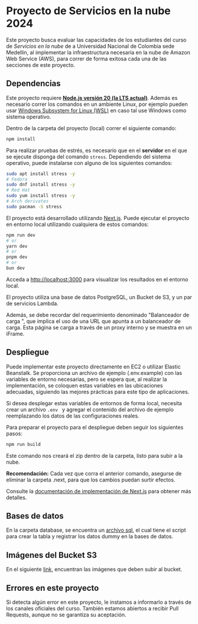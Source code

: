 
# Proyecto de Servicios en la nube 2024

Este proyecto busca evaluar las capacidades de los estudiantes del curso de _Servicios en la nube_
de a Universidad Nacional de Colombia sede Medellín, al implementar la infraestructura necesaria
en la nube de Amazon Web Service (AWS), para correr de forma exitosa cada una de las secciones
de este proyecto.

## Dependencias

Este proyecto requiere **[Node.js versión 20 (la LTS actual)](https://nodejs.org/en/download)**. Además es necesario correr los comandos en un ambiente Linux, por ejemplo pueden usar [Windows Subsystem for Linux (WSL)](https://www.omgubuntu.co.uk/how-to-install-wsl2-on-windows-10) en caso tal use Windows como sistema operativo.

Dentro de la carpeta del proyecto (local) correr el siguiente comando:

```bash
npm install
```

Para realizar pruebas de estrés, es necesario que en el **servidor** en el que se ejecute disponga del comando `stress`. Dependiendo del sistema operativo, puede instalarse con alguno de los siguientes comandos:

```bash
sudo apt install stress -y
# Fedora
sudo dnf install stress -y
# Red Hat
sudo yum install stress -y
# Arch derivates
sudo pacman -S stress 
```

El proyecto está desarrollado utilizando [Next.js](https://nextjs.org/).
Puede ejecutar el proyecto en entorno local utilizando cualquiera de estos comandos:

```bash
npm run dev
# or
yarn dev
# or
pnpm dev
# or
bun dev
```

Acceda a [http://localhost:3000](http://localhost:3000) para visualizar los resultados en el entorno local.

El proyecto utiliza una base de datos PostgreSQL, un Bucket de S3, y un par de servicios Lambda.

Además, se debe recordar del requerimiento denominado "Balanceador de carga ", que implica el uso de una URL que apunta a un balanceador de carga. Esta página se carga a través de un proxy interno y se muestra en un iFrame. 

## Despliegue

Puede implementar este proyecto directamente en EC2 o utilizar Elastic Beanstalk. Se proporciona un archivo de ejemplo (.env.example) con las variables de entorno necesarias, pero se espera que, al realizar la implementación, se coloquen estas variables en las ubicaciones adecuadas, siguiendo las mejores prácticas para este tipo de aplicaciones.

Si desea desplegar estas variables de entornos de forma local, necesita crear un archivo `.env ` y agregar el contenido del archivo de ejemplo reemplazando los datos de las configuraciones reales.

Para preparar el proyecto para el despliegue deben seguir los siguientes pasos:

```bash
npm run build
```

Este comando nos creará el zip dentro de la carpeta, listo para subir a la nube.

**Recomendación:** Cada vez que corra el anterior comando, asegurse de eliminar la carpeta .next, para que los cambios puedan surtir efectos.

Consulte la [documentación de implementación de Next.js](https://nextjs.org/docs/deployment) para obtener más detalles.

## Bases de datos

En la carpeta database, se encuentra un [archivo sql](https://github.com/adatapoint/servicios-nube-proyecto-2025/blob/main/database/ddl-estudiante.sql), el cual tiene el script para crear la tabla y registrar los datos dummy en la bases de datos.

## Imágenes del Bucket S3

En el siguiente [link](https://drive.google.com/drive/folders/1lZPTUXAaDkVg0PWpys5wQ3OcJbO-4V9f?usp=share_link), encuentran las imágenes que deben subir al bucket.

## Errores en este proyecto

Si detecta algún error en este proyecto, le instamos a informarlo a través de los canales oficiales del curso. También estamos abiertos a recibir Pull Requests, aunque no se garantiza su aceptación.
